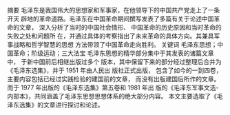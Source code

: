 摘要 毛泽东是我国伟大的思想家和军事家，在他领导下的中国共产党走上了一条开天
辟地的革命道路。毛泽东在中国革命期间撰写发表了多篇有关于论述中国革命的文章，
深入分析了当时的中国社会情形、 中国革命的历史原因和当时革命的失败之处和问题所
在，并通过具体的考察指出了未来革命的具体方向。其兼具军事战略和哲学智慧的思想
方法带领了中国革命走向胜利。
关键词 毛泽东思想；中国革命；阶级运动；三大法宝
毛泽东思想的精华部分集中于其发表的诸篇文章中， 于新中国前后相继出版过多个
版本，其中保留下来的部分经过整理后合并为《毛泽东选集》，并于 1951 年由人民出
版社正式出版， 包含了如今的一到四卷， 主要内容包括已经过实践检验的建国前的文章，
而没有出版建国后所作的文章。而于 1977 年出版的《毛泽东选集》第五卷和 1981 年出
版的《毛泽东军事文选-内部本》，共同涵盖了毛泽东思想思想体系的绝大部分内容。
本文主要选取了《毛泽东选集》的文章进行探讨和论述。
